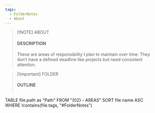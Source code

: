 ```yaml
---
tags:
  - FolderNotes
  - About
---
```

> [!NOTE] ABOUT
> #### DESCRIPTION
> These are areas of responsibility I plan to maintain over time. They don’t have a defined deadline like projects but need consistent attention.

> [!important] FOLDER
> #### OUTLINE
> ```dataview
TABLE
file.path as "Path"
FROM "{02} - AREAS"
SORT file.name ASC
WHERE !contains(file.tags, "#FolderNotes")